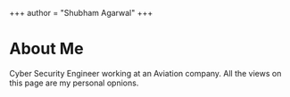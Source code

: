 +++
author = "Shubham Agarwal"
+++

# About Me

Cyber Security Engineer working at an Aviation company. All the views on this page are my personal opnions.

